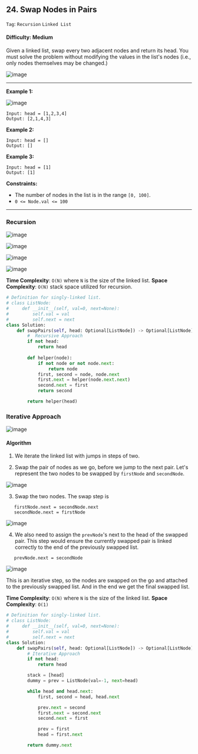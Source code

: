 ## 24. Swap Nodes in Pairs

```Tag```: ```Recursion``` ```Linked List```

#### Difficulty: Medium

Given a linked list, swap every two adjacent nodes and return its head. You must solve the problem without modifying the values in the list's nodes (i.e., only nodes themselves may be changed.)

![image](https://user-images.githubusercontent.com/35042430/216754297-5a60e8c5-393d-4955-b161-c8ce5259998e.png)

---

__Example 1:__

![image](https://assets.leetcode.com/uploads/2020/10/03/swap_ex1.jpg)
```
Input: head = [1,2,3,4]
Output: [2,1,4,3]
```

__Example 2:__
```
Input: head = []
Output: []
```

__Example 3:__
```
Input: head = [1]
Output: [1]
```

__Constraints:__

- The number of nodes in the list is in the range ```[0, 100]```.
- ```0 <= Node.val <= 100```

---

### Recursion

![image](https://leetcode.com/problems/swap-nodes-in-pairs/solutions/441911/Figures/24/24_Swap_Nodes_0.png)

![image](https://leetcode.com/problems/swap-nodes-in-pairs/solutions/441911/Figures/24/24_Swap_Nodes_1.png)

![image](https://leetcode.com/problems/swap-nodes-in-pairs/solutions/441911/Figures/24/24_Swap_Nodes_2.png)

![image](https://leetcode.com/problems/swap-nodes-in-pairs/solutions/441911/Figures/24/24_Swap_Nodes_4.png)

__Time Complexity__: ```O(N)``` where ```N``` is the size of the linked list.
__Space Complexity__: ```O(N)``` stack space utilized for recursion.

```Python
# Definition for singly-linked list.
# class ListNode:
#     def __init__(self, val=0, next=None):
#         self.val = val
#         self.next = next
class Solution:
    def swapPairs(self, head: Optional[ListNode]) -> Optional[ListNode]:
        #  Recursive Approach
        if not head:
            return head
            
        def helper(node):
            if not node or not node.next:
                return node
            first, second = node, node.next
            first.next = helper(node.next.next)
            second.next = first
            return second

        return helper(head)
```

### Iterative Approach

![image](https://leetcode.com/problems/swap-nodes-in-pairs/solutions/441911/Figures/24/24_Swap_Nodes_5.png)

#### Algorithm

1. We iterate the linked list with jumps in steps of two.

2. Swap the pair of nodes as we go, before we jump to the next pair. Let's represent the two nodes to be swapped by ```firstNode``` and ```secondNode```.

![image](https://leetcode.com/problems/swap-nodes-in-pairs/solutions/441911/Figures/24/24_Swap_Nodes_6.png)

3. Swap the two nodes. The swap step is
```
   firstNode.next = secondNode.next
   secondNode.next = firstNode
```

![image](https://leetcode.com/problems/swap-nodes-in-pairs/solutions/441911/Figures/24/24_Swap_Nodes_7.png)

4. We also need to assign the ```prevNode```'s next to the head of the swapped pair. This step would ensure the currently swapped pair is linked correctly to the end of the previously swapped list.
```
   prevNode.next = secondNode
```

![image](https://leetcode.com/problems/swap-nodes-in-pairs/solutions/441911/Figures/24/24_Swap_Nodes_8.png)

This is an iterative step, so the nodes are swapped on the go and attached to the previously swapped list. And in the end we get the final swapped list.

__Time Complexity__: ```O(N)``` where ```N``` is the size of the linked list.
__Space Complexity__: ```O(1)```

```Python
# Definition for singly-linked list.
# class ListNode:
#     def __init__(self, val=0, next=None):
#         self.val = val
#         self.next = next
class Solution:
    def swapPairs(self, head: Optional[ListNode]) -> Optional[ListNode]:
        # Iterative Approach
        if not head:
            return head

        stack = [head]
        dummy = prev = ListNode(val=-1, next=head)

        while head and head.next:
            first, second = head, head.next

            prev.next = second
            first.next = second.next
            second.next = first

            prev = first
            head = first.next

        return dummy.next
```
